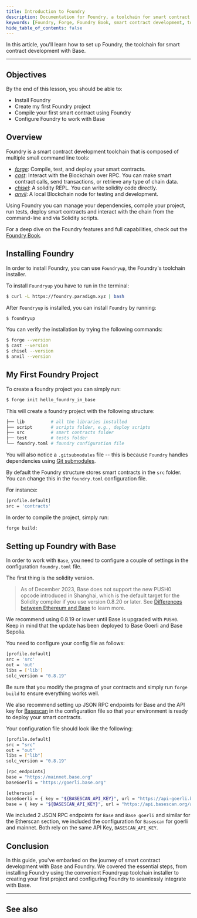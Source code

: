 ```yaml
---
title: Introduction to Foundry
description: Documentation for Foundry, a toolchain for smart contract development. Provides instructions on setting up your development environment to work with Foundry.
keywords: [Foundry, Forge, Foundry Book, smart contract development, toolchain]
hide_table_of_contents: false
---
```


In this article, you'll learn how to set up Foundry, the toolchain for smart contract development with Base.

---

## Objectives

By the end of this lesson, you should be able to:

- Install Foundry
- Create my first Foundry project
- Compile your first smart contract using Foundry
- Configure Foundry to work with Base

## Overview

Foundry is a smart contract development toolchain that is composed of multiple small command line tools:

- *[forge]*: Compile, test, and deploy your smart contracts.
- *[cast]*: Interact with the Blockchain over RPC. You can make smart contract calls, send transactions, or retrieve any type of chain data.
- *[chisel]*: A solidity REPL. You can write solidity code directly.
- *[anvil]*: A local Blockchain node for testing and development.

Using Foundry you can manage your dependencies, compile your project, run tests, deploy smart contracts and interact with the chain from the command-line and via Solidity scripts.

For a deep dive on the Foundry features and full capabilities, check out the [Foundry Book].

## Installing Foundry

In order to install Foundry, you can use `Foundryup`, the Foundry's toolchain installer.

To install `Foundryup` you have to run in the terminal:

```bash
$ curl -L https://foundry.paradigm.xyz | bash
```

After `Foundryup` is installed, you can install `Foundry` by running:

```bash
$ foundryup
```

You can verify the installation by trying the following commands:

```bash
$ forge --version
$ cast --version 
$ chisel --version
$ anvil --version
```

## My First Foundry Project

To create a foundry project you can simply run:

```bash
$ forge init hello_foundry_in_base
```

This will create a foundry project with the following structure:

```bash
├── lib          # all the libraries installed
├── script       # scripts folder, e.g., deploy scripts
├── src          # smart contracts folder
├── test         # tests folder
└── foundry.toml # foundry configuration file
```

You will also notice a `.gitsubmodules` file -- this is because `Foundry` handles dependencies using [Git submodules].

By default the Foundry structure stores smart contracts in the `src` folder. You can change this in the `foundry.toml` configuration file.

For instance:

```bash
[profile.default]
src = 'contracts'
```

In order to compile the project, simply run:

```bash
forge build:
```

## Setting up Foundry with Base

In order to work with `Base`, you need to configure a couple of settings in the configuration `foundry.toml` file.

The first thing is the solidity version. 

> As of December 2023, Base does not support the new PUSH0 opcode introduced in Shanghai, which is the default target for the Solidity compiler if you use version 0.8.20 or later. See [Differences between Ethereum and Base] to learn more.

We recommend using 0.8.19 or lower until Base is upgraded with `PUSH0`. Keep in mind that the update has been deployed to Base Goerli and Base Sepolia.

You need to configure your config file as follows:

```bash
[profile.default]
src = 'src'
out = 'out'
libs = ['lib']
solc_version = "0.8.19"
```

Be sure that you modify the pragma of your contracts and simply run `forge build` to ensure everything works well.

We also recommend setting up JSON RPC endpoints for Base and the API key for [Basescan] in the configuration file so that your environment is ready to deploy your smart contracts.

Your configuration file should look like the following:

```bash
[profile.default]
src = "src"
out = "out"
libs = ["lib"]
solc_version = "0.8.19"

[rpc_endpoints]
base = "https://mainnet.base.org"
baseGoerli = "https://goerli.base.org"

[etherscan]
baseGoerli = { key = "${BASESCAN_API_KEY}", url = "https://api-goerli.basescan.org/api" }
base = { key = "${BASESCAN_API_KEY}", url = "https://api.basescan.org/api" }
```

We included 2 JSON RPC endpoints for `Base` and `Base goerli` and similar for the Etherscan section, we included the configuration for `Basescan` for goerli and mainnet. Both rely on the same API Key, `BASESCAN_API_KEY`.

## Conclusion

In this guide, you've embarked on the journey of smart contract development with Base and Foundry. We covered the essential steps, from installing Foundry using the convenient Foundryup toolchain installer to creating your first project and configuring Foundry to seamlessly integrate with Base.

---

## See also

[Foundry Book]: https://book.getfoundry.sh/
[chisel]: https://book.getfoundry.sh/chisel/
[cast]: https://book.getfoundry.sh/cast/
[anvil]: https://book.getfoundry.sh/anvil/
[forge]: https://book.getfoundry.sh/forge/
[Git submodules]: https://git-scm.com/book/en/v2/Git-Tools-Submodules
[OP Stack]: https://stack.optimism.io/
[Differences between Ethereum and Base]: https://docs.base.org/differences/
[Basescan]: https://basescan.org/